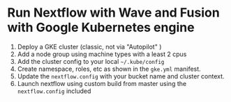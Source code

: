 # Run Nextflow with Wave and Fusion with Google Kubernetes engine


1. Deploy a GKE cluster (classic, not via "Autopilot" )
2. Add a node group using machine types with a least 2 cpus 
3. Add the cluster config to your local `~/.kube/config`
4. Create namespace, roles, etc as shown in the `gke.yml` manifest.
5. Update the `nextflow.config` with your bucket name and cluster context.
6. Launch nextflow using custom build from master using the `nextflow.config` included